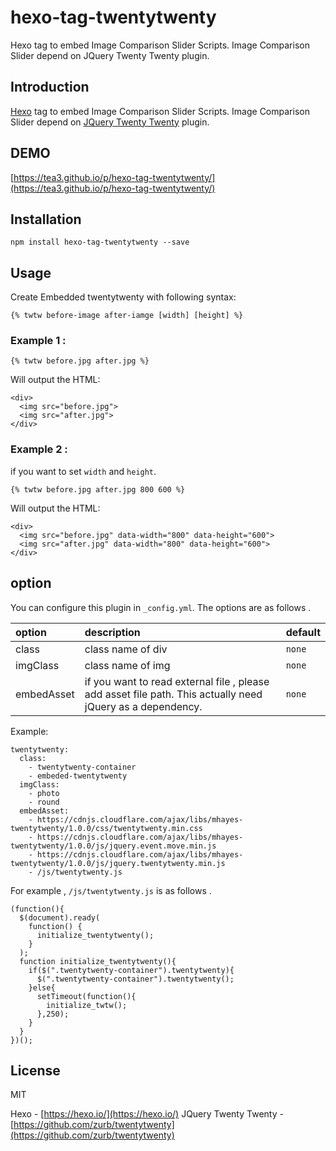 # hexo-tag-twentytwenty

Hexo tag to embed Image Comparison Slider Scripts. Image Comparison Slider depend on JQuery Twenty Twenty plugin.

## Introduction

[Hexo](https://hexo.io/) tag to embed Image Comparison Slider Scripts. Image Comparison Slider depend on [JQuery Twenty Twenty](https://github.com/zurb/twentytwenty) plugin.

## DEMO

[https://tea3.github.io/p/hexo-tag-twentytwenty/](https://tea3.github.io/p/hexo-tag-twentytwenty/)

## Installation

```
npm install hexo-tag-twentytwenty --save
```

## Usage

Create Embedded twentytwenty with following syntax:

```
{% twtw before-image after-iamge [width] [height] %}
```

### Example 1 :

```
{% twtw before.jpg after.jpg %}
```

Will output the HTML:

```
<div>
  <img src="before.jpg">
  <img src="after.jpg">
</div>
```

### Example 2 : 

if you want to set `width` and `height`.

```
{% twtw before.jpg after.jpg 800 600 %}
```

Will output the HTML:

```
<div>
  <img src="before.jpg" data-width="800" data-height="600">
  <img src="after.jpg" data-width="800" data-height="600">
</div>
```

## option

You can configure this plugin in `_config.yml`. The options are as follows .

| option | description | default |
| :--- | :--- | :--- |
| class| class name of div | `none` |
| imgClass| class name of img | `none` |
| embedAsset | if you want to read  external file , please add asset file path. This actually need jQuery as a dependency.| `none` |

Example:

```
twentytwenty:
  class:
    - twentytwenty-container
    - embeded-twentytwenty
  imgClass:
    - photo
    - round
  embedAsset:
    - https://cdnjs.cloudflare.com/ajax/libs/mhayes-twentytwenty/1.0.0/css/twentytwenty.min.css
    - https://cdnjs.cloudflare.com/ajax/libs/mhayes-twentytwenty/1.0.0/js/jquery.event.move.min.js
    - https://cdnjs.cloudflare.com/ajax/libs/mhayes-twentytwenty/1.0.0/js/jquery.twentytwenty.min.js
    - /js/twentytwenty.js
```

For example , `/js/twentytwenty.js` is as follows .

```
(function(){
  $(document).ready(
    function() {
      initialize_twentytwenty();
    }
  );
  function initialize_twentytwenty(){
    if($(".twentytwenty-container").twentytwenty){
      $(".twentytwenty-container").twentytwenty();
    }else{
      setTimeout(function(){
        initialize_twtw();
      },250);
    }
  }
})();
```


## License

MIT

Hexo - [https://hexo.io/](https://hexo.io/)
JQuery Twenty Twenty - [https://github.com/zurb/twentytwenty](https://github.com/zurb/twentytwenty)